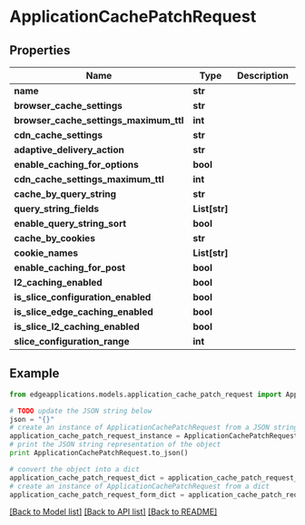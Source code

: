 # ApplicationCachePatchRequest


## Properties
Name | Type | Description | Notes
------------ | ------------- | ------------- | -------------
**name** | **str** |  | [optional] 
**browser_cache_settings** | **str** |  | [optional] 
**browser_cache_settings_maximum_ttl** | **int** |  | [optional] 
**cdn_cache_settings** | **str** |  | [optional] 
**adaptive_delivery_action** | **str** |  | [optional] 
**enable_caching_for_options** | **bool** |  | [optional] 
**cdn_cache_settings_maximum_ttl** | **int** |  | [optional] 
**cache_by_query_string** | **str** |  | [optional] 
**query_string_fields** | **List[str]** |  | [optional] 
**enable_query_string_sort** | **bool** |  | [optional] 
**cache_by_cookies** | **str** |  | [optional] 
**cookie_names** | **List[str]** |  | [optional] 
**enable_caching_for_post** | **bool** |  | [optional] 
**l2_caching_enabled** | **bool** |  | [optional] 
**is_slice_configuration_enabled** | **bool** |  | [optional] 
**is_slice_edge_caching_enabled** | **bool** |  | [optional] 
**is_slice_l2_caching_enabled** | **bool** |  | [optional] 
**slice_configuration_range** | **int** |  | [optional] 

## Example

```python
from edgeapplications.models.application_cache_patch_request import ApplicationCachePatchRequest

# TODO update the JSON string below
json = "{}"
# create an instance of ApplicationCachePatchRequest from a JSON string
application_cache_patch_request_instance = ApplicationCachePatchRequest.from_json(json)
# print the JSON string representation of the object
print ApplicationCachePatchRequest.to_json()

# convert the object into a dict
application_cache_patch_request_dict = application_cache_patch_request_instance.to_dict()
# create an instance of ApplicationCachePatchRequest from a dict
application_cache_patch_request_form_dict = application_cache_patch_request.from_dict(application_cache_patch_request_dict)
```
[[Back to Model list]](../README.md#documentation-for-models) [[Back to API list]](../README.md#documentation-for-api-endpoints) [[Back to README]](../README.md)


